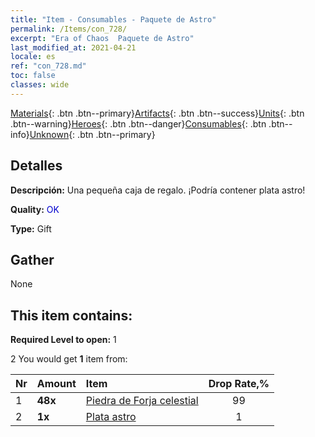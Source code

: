 ```yaml
---
title: "Item - Consumables - Paquete de Astro"
permalink: /Items/con_728/
excerpt: "Era of Chaos  Paquete de Astro"
last_modified_at: 2021-04-21
locale: es
ref: "con_728.md"
toc: false
classes: wide
---
```

 [Materials](/es/Items/){: .btn .btn--primary}[Artifacts](/es/Items/Artifacts/){: .btn .btn--success}[Units](/es/Items/Units/){: .btn .btn--warning}[Heroes](/es/Items/Heroes/){: .btn .btn--danger}[Consumables](/es/Items/Consumables/){: .btn .btn--info}[Unknown](/es/Items/Unknown/){: .btn .btn--primary}

## Detalles
 **Descripción:** Una pequeña caja de regalo. ¡Podría contener plata astro!

 **Quality:** <span style="color: #0000CD">OK</span>

 **Type:** Gift

## Gather

  None

## This item contains:

 **Required Level to open:** 1

 2 You would get **1** item  from:

  | Nr | Amount |     Item    | Drop Rate,% |
  |:---|:-------|:------------|:---------:|
  | 1 |  **48x** | [Piedra de Forja celestial](/es/Items/art_188/) | 99 | 
  | 2 |  **1x** | [Plata astro](/es/Items/con_969/) | 1 | 
